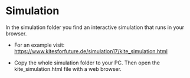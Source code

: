 # Simulation

In the simulation folder you find an interactive simulation that runs in your browser.

* For an example visit: https://www.kitesforfuture.de/simulation17/kite_simulation.html

* Copy the whole simulation folder to your PC. Then open the kite_simulation.html file with a web browser.
